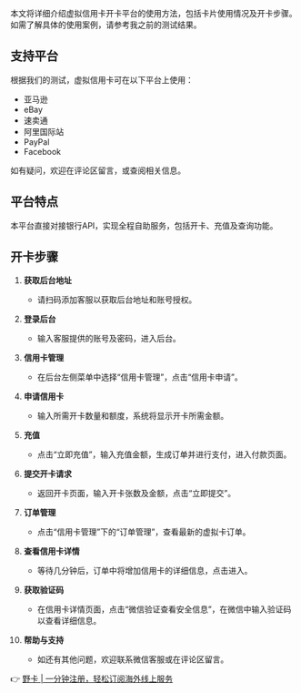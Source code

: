 本文将详细介绍虚拟信用卡开卡平台的使用方法，包括卡片使用情况及开卡步骤。如需了解具体的使用案例，请参考我之前的测试结果。

## 支持平台

根据我们的测试，虚拟信用卡可在以下平台上使用：
- 亚马逊
- eBay
- 速卖通
- 阿里国际站
- PayPal
- Facebook

如有疑问，欢迎在评论区留言，或查阅相关信息。

## 平台特点

本平台直接对接银行API，实现全程自助服务，包括开卡、充值及查询功能。

## 开卡步骤

1. **获取后台地址**
   - 请扫码添加客服以获取后台地址和账号授权。

2. **登录后台**
   - 输入客服提供的账号及密码，进入后台。

3. **信用卡管理**
   - 在后台左侧菜单中选择“信用卡管理”，点击“信用卡申请”。

4. **申请信用卡**
   - 输入所需开卡数量和额度，系统将显示开卡所需金额。

5. **充值**
   - 点击“立即充值”，输入充值金额，生成订单并进行支付，进入付款页面。

6. **提交开卡请求**
   - 返回开卡页面，输入开卡张数及金额，点击“立即提交”。

7. **订单管理**
   - 点击“信用卡管理”下的“订单管理”，查看最新的虚拟卡订单。

8. **查看信用卡详情**
   - 等待几分钟后，订单中将增加信用卡的详细信息，点击进入。

9. **获取验证码**
   - 在信用卡详情页面，点击“微信验证查看安全信息”，在微信中输入验证码以查看详细信息。

10. **帮助与支持**
    - 如还有其他问题，欢迎联系微信客服或在评论区留言。

👉 [野卡 | 一分钟注册，轻松订阅海外线上服务](https://bit.ly/bewildcard)